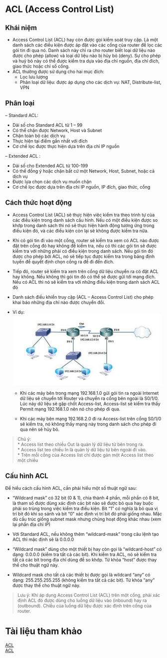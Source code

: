 # ACL (Access Control List)
## Khái niệm
*  Access Control List (ACL) hay còn được gọi kiểm soát truy cập. Là một danh sách các điều kiện được áp đặt vào các cổng của router để lọc các gói tin đi qua nó. Danh sách này chỉ ra cho router biết loại dữ liệu nào được cho phép (allow) và loại dữ liệu nào bị hủy bỏ (deny). Sự cho phép và huỷ bỏ này có thể được kiểm tra dựa vào địa chỉ nguồn, địa chỉ đích, giao thức hoặc chỉ số cổng. 
* ACL thường được sử dụng cho hai mục đích:
    - Lọc lưu lượng
    - Phân loại dữ liệu: được áp dụng cho các dịch vụ: NAT, Distribute-list, VPN
## Phân loại
– Standard ACL:
* Dải số cho Standard ACL từ 1 – 99
* Có thể chặn được Network, Host và Subnet
* Chặn toàn bộ các dịch vụ
* Thực hiện tại điểm gần nhất với đích
* Cơ chế lọc được thực hiện dựa trên địa chỉ IP nguồn   

– Extended ACL :
* Dải số cho Extended ACL từ 100-199
* Có thể đồng ý hoặc chặn bất cứ một Network, Host, Subnet, hoặc cả dịch vụ
* Được lựa chọn các dịch vụ muốn chặn
* Cơ chế lọc được dựa trên địa chỉ IP nguồn, IP đích, giao thức, cổng     
## Cách thức hoạt động
*  Access Control List (ACL) sẽ thực hiện việc kiểm tra theo trình tự của các điều kiện trong danh sách cấu hình. Nếu có một điều kiện được so khớp trong danh sách thì nó sẽ thực hiện hành động tương ứng trong điều kiện đó, và các điều kiện còn lại sẽ không được kiểm tra nữa.

* Khi có gói tin đi vào một cổng, router sẽ kiểm tra xem có ACL nào được đặt trên cổng đó hay không để kiểm tra, nếu có thì các gói tin sẽ được kiểm tra với những phải có điều kiện trong danh sách. Nếu gói tin đó được cho phép bởi ACL, nó sẽ tiếp tục được kiểm tra trong bảng định tuyến để quyết định chọn cổng ra để đi đến đích.

* Tiếp đó, router sẽ kiểm tra xem trên cổng dữ liệu chuyển ra có đặt ACL hay không. Nếu không thì gói tin đó có thể sẽ được gửi tới mạng đích. Nếu có ACL thì nó sẽ kiểm tra với những điều kiện trong danh sách ACL đó

* Danh sách điều khiển truy cập (ACL – Access Control List) cho phép khai báo những địa chỉ nào được chuyển đổi. 
* Ví dụ: 
![](../CCNA/images/z3464719697478_5f14aa1ff3ff540ea2d4ea2504df4b6d.jpg)   
    * Khi các máy bên trong mạng 192.168.1.0 gửi gói tin ra ngoài Internet dữ liệu sẽ chuyển tới Router và chuyển ra cổng bên ngoài là S0/1/0. Lúc này dữ liệu sẽ gặp chốt Access-list, Access-list sẽ kiểm tra thấy Permit mạng 192.168.1.0 nên nó cho phép đi qua.

    * Khi các máy bên mạng 192.168.2.0 đi ra Access-list trên cổng S0/1/0 sẽ kiểm tra, nó không thấy mạng này trong danh sách cho phép đi qua nên sẽ hủy bỏ.

>Chú ý:    
    * Access list theo chiều Out là quản lý dữ liệu từ bên trong ra.   
    * Access list teo chiều In là quản lý dữ liệu từ bên ngoài đi vào.   
    * Trên mỗi cổng của Access list chỉ được gán một Access list theo một   chiều         
## Cấu hình ACL
Để hiểu cách cấu hình ACL, cần phải hiểu một số thuật ngữ sau:

* “Wildcard mask” có 32 bit (0 & 1), chia thành 4 phần, mỗi phần có 8 bit, là tham số được dùng xác định các bit nào sẽ được bỏ qua hay buộc phải so trùng trong việc kiểm tra điều kiện. Bit “1‟ có nghĩa là bỏ qua vị trí bit đó khi so sánh và bit “0‟ xác định vị trí bit đó phải giống nhau. Mặc dù cấu trúc giống subnet mask nhưng chúng hoạt động khác nhau (xem lại phần địa chỉ IP)

* Với Standard ACL, nếu không thêm “wildcard-mask” trong câu lệnh tạo ACL thì mặc định sẽ là 0.0.0.0

* “Wildcard mask” dùng cho một thiết bị hay còn gọi là “wildcard-host” có dạng: 0.0.0.0 (kiểm tra tất cả các bit). Khi kiểm tra ACL, nó sẽ kiểm tra tất cả các bit trong địa chỉ dùng để so khớp. Từ khóa “host” được thay thế cho thuật ngữ này.

* Wildcard mask cho tất cả các thiết bị được gọi là wildcard “any” có dạng: 255.255.255.255 (không kiểm tra tất cả các bit). Từ khóa “any” được thay thế cho thuật ngữ này.

>Lưu ý: Khi áp dụng Access Control List (ACL) trên một cổng, phải xác định ACL đó được dùng cho luồng dữ liệu vào (inbound) hay ra (outbound). Chiều của luồng dữ liệu được xác định trên cổng của router.

# Tài liệu tham khảo
[ACL](https://maychuvatly.com/blog/acl-ccna-chuong-5/#:~:text=Access%20Control%20List%20(ACL)%20c%C3%B3,c%E1%BA%A7n%20c%E1%BA%A5m%20lu%E1%BB%93ng%20d%E1%BB%AF%20li%E1%BB%87u.)    
[ACL](https://www.daihockhonggiay.com/blogs/post/access-control-list)